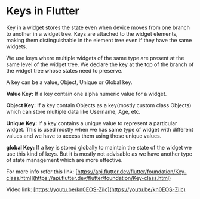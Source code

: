 # Keys in Flutter

Key in a widget stores the state even when device moves from one branch to another in a widget tree. Keys are attached to the widget elements, making them distinguishable in the element tree even if they have the same widgets.

We use keys where multiple widgets of the same type are present at the same level of the widget tree. We declare the key at the top of the branch of the widget tree whose states need to preserve.

A key can be a value, Object, Unique or Global key.

**Value Key:** If a key contain one alpha numeric value for a widget.

********************Object Key:******************** If a key contain Objects as a key(mostly custom class Objects) which can store multiple data like Username, Age, etc.

********************Unique Key:******************** If a key contains a unique value to represent a particular widget. This is used mostly when we has same type of widget with different values and we have to access them using those unique values.

********************global Key:******************** If a key is stored globally to maintain the state of the widget we use this kind of keys. But it is mostly not advisable as we have another type of state management which are more effective.

For more info refer this link: [https://api.flutter.dev/flutter/foundation/Key-class.html](https://api.flutter.dev/flutter/foundation/Key-class.html)

Video link: [https://youtu.be/kn0EOS-ZiIc](https://youtu.be/kn0EOS-ZiIc)
